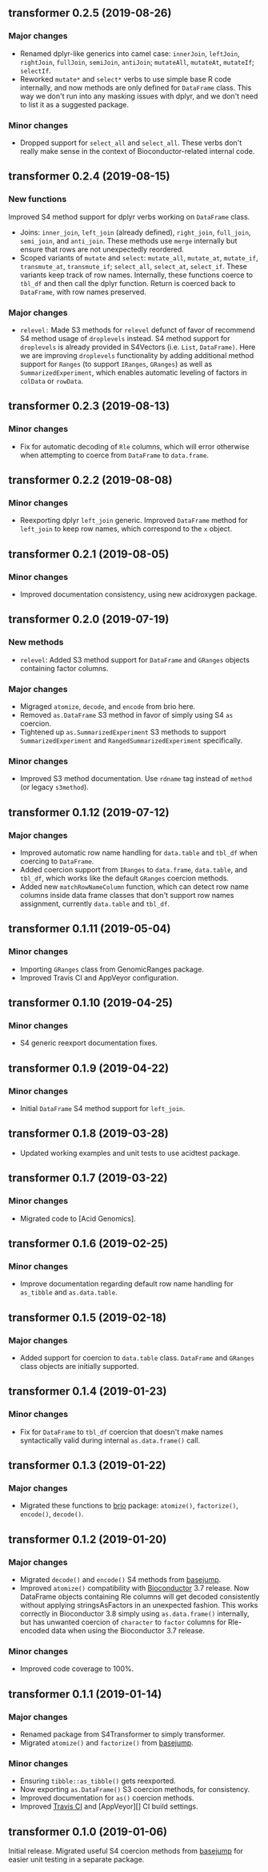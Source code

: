 ## transformer 0.2.5 (2019-08-26)

### Major changes

- Renamed dplyr-like generics into camel case: `innerJoin`, `leftJoin`,
  `rightJoin`, `fullJoin`, `semiJoin`, `antiJoin`; `mutateAll`, `mutateAt`,
  `mutateIf`; `selectIf`.
- Reworked `mutate*` and `select*` verbs to use simple base R code internally,
  and now methods are only defined for `DataFrame` class. This way we don't
  run into any masking issues with dplyr, and we don't need to list it as a
  suggested package.

### Minor changes

- Dropped support for `select_all` and `select_all`. These verbs don't really
  make sense in the context of Bioconductor-related internal code.

## transformer 0.2.4 (2019-08-15)

### New functions

Improved S4 method support for dplyr verbs working on `DataFrame` class.

- Joins: `inner_join`, `left_join` (already defined), `right_join`, `full_join`,
  `semi_join`, and `anti_join`. These methods use `merge` internally but
  ensure that rows are not unexpectedly reordered.
- Scoped variants of `mutate` and `select`: `mutate_all`, `mutate_at`,
  `mutate_if`, `transmute_at`, `transmute_if`; `select_all`, `select_at`,
  `select_if`. These variants keep track of row names. Internally, these
  functions coerce to `tbl_df` and then call the dplyr function. Return is
  coerced back to `DataFrame`, with row names preserved.

### Major changes

- `relevel:` Made S3 methods for `relevel` defunct of favor of recommend S4
  method usage of `droplevels` instead. S4 method support for `droplevels` is
  already provided in S4Vectors (i.e. `List`, `DataFrame)`. Here we are
  improving `droplevels` functionality by adding additional method support
  for `Ranges` (to support `IRanges`, `GRanges`) as well as
  `SummarizedExperiment`, which enables automatic leveling of factors in
  `colData` or `rowData`.

## transformer 0.2.3 (2019-08-13)

### Minor changes

- Fix for automatic decoding of `Rle` columns, which will error otherwise when
  attempting to coerce from `DataFrame` to `data.frame`.

## transformer 0.2.2 (2019-08-08)

### Minor changes

- Reexporting dplyr `left_join` generic. Improved `DataFrame` method for
  `left_join` to keep row names, which correspond to the `x` object.

## transformer 0.2.1 (2019-08-05)

### Minor changes

- Improved documentation consistency, using new acidroxygen package.

## transformer 0.2.0 (2019-07-19)

### New methods

- `relevel`: Added S3 method support for `DataFrame` and `GRanges` objects
  containing factor columns.

### Major changes

- Migraged `atomize`, `decode`, and `encode` from brio here.
- Removed `as.DataFrame` S3 method in favor of simply using S4 `as` coercion.
- Tightened up `as.SummarizedExperiment` S3 methods to support
  `SummarizedExperiment` and `RangedSummarizedExperiment` specifically.

### Minor changes

- Improved S3 method documentation. Use `rdname` tag instead of `method`
  (or legacy `s3method`).

## transformer 0.1.12 (2019-07-12)

### Major changes

- Improved automatic row name handling for `data.table` and `tbl_df` when
  coercing to `DataFrame`.
- Added coercion support from `IRanges` to `data.frame`, `data.table`, and
  `tbl_df`, which works like the default `GRanges` coercion methods.
- Added new `matchRowNameColumn` function, which can detect row name columns
  inside data frame classes that don't support row names assignment, currently
  `data.table` and `tbl_df`.

## transformer 0.1.11 (2019-05-04)

### Minor changes

- Importing `GRanges` class from GenomicRanges package.
- Improved Travis CI and AppVeyor configuration.

## transformer 0.1.10 (2019-04-25)

### Minor changes

- S4 generic reexport documentation fixes.

## transformer 0.1.9 (2019-04-22)

### Minor changes

- Initial `DataFrame` S4 method support for `left_join`.

## transformer 0.1.8 (2019-03-28)

- Updated working examples and unit tests to use acidtest package.

## transformer 0.1.7 (2019-03-22)

### Minor changes

- Migrated code to [Acid Genomics].

## transformer 0.1.6 (2019-02-25)

### Minor changes

- Improve documentation regarding default row name handling for `as_tibble`
  and `as.data.table`.

## transformer 0.1.5 (2019-02-18)

### Major changes

- Added support for coercion to `data.table` class. `DataFrame` and `GRanges`
  class objects are initially supported.

## transformer 0.1.4 (2019-01-23)

### Minor changes

- Fix for `DataFrame` to `tbl_df` coercion that doesn't make names syntactically
  valid during internal `as.data.frame()` call.

## transformer 0.1.3 (2019-01-22)

### Major changes

- Migrated these functions to [brio][] package: `atomize()`, `factorize()`,
  `encode()`, `decode()`.

## transformer 0.1.2 (2019-01-20)

### Major changes

- Migrated `decode()` and `encode()` S4 methods from [basejump][].
- Improved `atomize()` compatibility with [Bioconductor][] 3.7 release. Now
  DataFrame objects containing Rle columns will get decoded consistently without
  applying stringsAsFactors in an unexpected fashion. This works correctly in
  Bioconductor 3.8 simply using `as.data.frame()` internally, but has unwanted
  coercion of `character` to `factor` columns for Rle-encoded data when using
  the Bioconductor 3.7 release.

### Minor changes

- Improved code coverage to 100%.

## transformer 0.1.1 (2019-01-14)

### Major changes

- Renamed package from S4Transformer to simply transformer.
- Migrated `atomize()` and `factorize()` from [basejump][].

### Minor changes

- Ensuring `tibble::as_tibble()` gets reexported.
- Now exporting `as.DataFrame()` S3 coercion methods, for consistency.
- Improved documentation for `as()` coercion methods.
- Improved [Travis CI][] and [AppVeyor][] CI build settings.

## transformer 0.1.0 (2019-01-06)

Initial release. Migrated useful S4 coercion methods from [basejump][] for
easier unit testing in a separate package.

[AppVeyor CI]: https://www.appveyor.com/
[basejump]: https://basejump.acidgenomics.com/
[brio]: https://brio.acidgenomics.com/
[Bioconductor]: https://bioconductor.org/
[Travis CI]: https://travis-ci.com/
